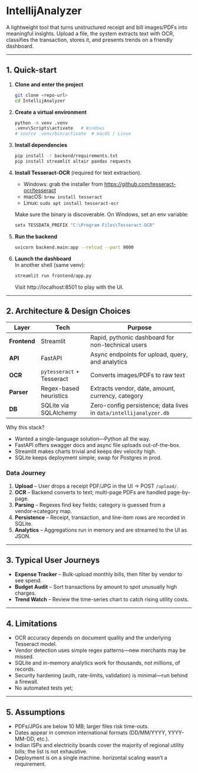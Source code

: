 # IntellijAnalyzer

A lightweight tool that turns unstructured receipt and bill images/PDFs into meaningful insights.  Upload a file, the system extracts text with OCR, classifies the transaction, stores it, and presents trends on a friendly dashboard.

---

## 1. Quick-start

1. **Clone and enter the project**  
   ```bash
   git clone <repo-url>
   cd IntellijAnalyzer
   ```
2. **Create a virtual environment**  
   ```bash
   python -m venv .venv
   .venv\Scripts\activate   # Windows
   # source .venv/bin/activate  # macOS / Linux
   ```
3. **Install dependencies**  
   ```bash
   pip install -r backend/requirements.txt
   pip install streamlit altair pandas requests
   ```
4. **Install Tesseract-OCR** (required for text extraction).  
   - Windows: grab the installer from https://github.com/tesseract-ocr/tesseract  
   - macOS: `brew install tesseract`  
   - Linux: `sudo apt install tesseract-ocr`
   
   Make sure the binary is discoverable.  On Windows, set an env variable:
   ```powershell
   setx TESSDATA_PREFIX "C:\Program Files\Tesseract-OCR"
   ```
5. **Run the backend**  
   ```bash
   uvicorn backend.main:app --reload --port 9000
   ```
6. **Launch the dashboard**  
   In another shell (same venv):
   ```bash
   streamlit run frontend/app.py
   ```
   Visit http://localhost:8501 to play with the UI.

---

## 2. Architecture & Design Choices

| Layer | Tech | Purpose |
|-------|------|---------|
| **Frontend** | Streamlit | Rapid, pythonic dashboard for non-technical users |
| **API** | FastAPI | Async endpoints for upload, query, and analytics |
| **OCR** | `pytesseract` + Tesseract | Converts images/PDFs to raw text |
| **Parser** | Regex-based heuristics | Extracts vendor, date, amount, currency, category |
| **DB** | SQLite via SQLAlchemy | Zero-config persistence; data lives in `data/intellijanalyzer.db` |

Why this stack?
* Wanted a single-language solution––Python all the way.
* FastAPI offers swagger docs and async file uploads out-of-the-box.
* Streamlit makes charts trivial and keeps dev velocity high.
* SQLite keeps deployment simple; swap for Postgres in prod.

### Data Journey

1. **Upload** – User drops a receipt PDF/JPG in the UI → POST `/upload/`.
2. **OCR** – Backend converts to text; multi-page PDFs are handled page-by-page.
3. **Parsing** – Regexes find key fields; category is guessed from a vendor→category map.
4. **Persistence** – Receipt, transaction, and line-item rows are recorded in SQLite.
5. **Analytics** – Aggregations run in memory and are streamed to the UI as JSON.

---

## 3. Typical User Journeys

* **Expense Tracker** – Bulk-upload monthly bills, then filter by vendor to see spend.
* **Budget Audit** – Sort transactions by amount to spot unusually high charges.
* **Trend Watch** – Review the time-series chart to catch rising utility costs.

---

## 4. Limitations

* OCR accuracy depends on document quality and the underlying Tesseract model.
* Vendor detection uses simple regex patterns—new merchants may be missed.
* SQLite and in-memory analytics work for thousands, not millions, of records.
* Security hardening (auth, rate-limits, validation) is minimal—run behind a firewall.
* No automated tests yet;

---

## 5. Assumptions

* PDFs/JPGs are below 10 MB; larger files risk time-outs.
* Dates appear in common international formats (DD/MM/YYYY, YYYY-MM-DD, etc.).
* Indian ISPs and electricity boards cover the majority of regional utility bills; the list is not exhaustive.
* Deployment is on a single machine. horizontal scaling wasn’t a requirement.

